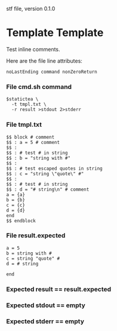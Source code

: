 stf file, version 0.1.0

# Template Template

Test inline comments.

Here are the file line attributes:

~~~
noLastEnding command nonZeroReturn
~~~

### File cmd.sh command

~~~
$statictea \
  -t tmpl.txt \
  -r result >stdout 2>stderr
~~~

### File tmpl.txt

~~~
$$ block # comment
$$ : a = 5 # comment
$$ :
$$ : # test # in string
$$ : b = "string with #"
$$ :
$$ : # test escaped quotes in string
$$ : c = "string \"quote\" #"
$$ :
$$ : # test # in string
$$ : d = "# string\n" # comment
a = {a}
b = {b}
c = {c}
d = {d}
end
$$ endblock
~~~

### File result.expected

~~~
a = 5
b = string with #
c = string "quote" #
d = # string

end
~~~

### Expected result == result.expected
### Expected stdout == empty
### Expected stderr == empty
